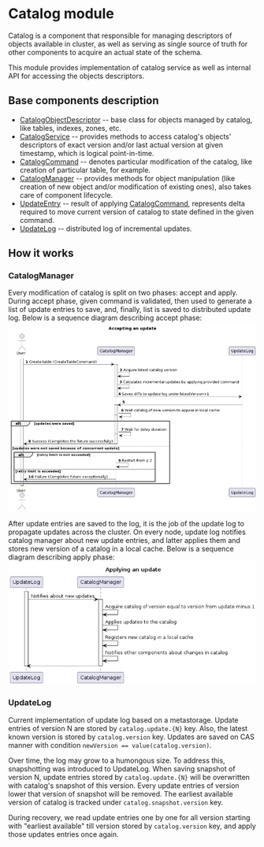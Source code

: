 # Catalog module

Catalog is a component that responsible for managing descriptors of objects available in cluster,
as well as serving as single source of truth for other components to acquire an actual state of
the schema.

This module provides implementation of catalog service as well as internal API for accessing the
objects descriptors.

## Base components description

* [CatalogObjectDescriptor](src/main/java/org/apache/ignite/internal/catalog/descriptors/CatalogObjectDescriptor.java) --
  base class for objects managed by catalog, like tables, indexes, zones, etc.
* [CatalogService](src/main/java/org/apache/ignite/internal/catalog/CatalogService.java) -- provides
  methods to access catalog's objects' descriptors of exact version and/or last actual version at 
  given timestamp, which is logical point-in-time.
* [CatalogCommand](src/main/java/org/apache/ignite/internal/catalog/CatalogCommand.java) -- denotes
  particular modification of the catalog, like creation of particular table, for example.
* [CatalogManager](src/main/java/org/apache/ignite/internal/catalog/CatalogManager.java) -- provides
  methods for object manipulation (like creation of new object and/or modification of existing ones),
  also takes care of component lifecycle.
* [UpdateEntry](src/main/java/org/apache/ignite/internal/catalog/storage/UpdateEntry.java) -- 
  result of applying [CatalogCommand](src/main/java/org/apache/ignite/internal/catalog/CatalogCommand.java),
  represents delta required to move current version of catalog to state defined in the given command. 
* [UpdateLog](src/main/java/org/apache/ignite/internal/catalog/storage/UpdateLog.java) -- distributed
  log of incremental updates.

## How it works

### CatalogManager

Every modification of catalog is split on two phases: accept and apply. During accept phase, given command
is validated, then used to generate a list of update entries to save, and, finally, list is saved to 
distributed update log. Below is a sequence diagram describing accept phase:
![Accepting catalog update](tech-notes/accept_update_flow.png)

After update entries are saved to the log, it is the job of the update log to propagate updates across the
cluster. On every node, update log notifies catalog manager about new update entries, and latter applies
them and stores new version of a catalog in a local cache. Below is a sequence diagram describing apply phase:
![Applying catalog update](tech-notes/apply_update_flow.png)

### UpdateLog

Current implementation of update log based on a metastorage. Update entries of version N are stored by
`catalog.update.{N}` key. Also, the latest known version is stored by `catalog.version` key. Updates
are saved on CAS manner with condition `newVersion == value(catalog.version)`.

Over time, the log may grow to a humongous size. To address this, snapshotting was introduced to UpdateLog.
When saving snapshot of version N, update entries stored by `catalog.update.{N}` will be overwritten with
catalog's snapshot of this version. Every update entries of version lower that version of snapshot will be
removed. The earliest available version of catalog is tracked under `catalog.snapshot.version` key.

During recovery, we read update entries one by one for all version starting with "earliest available" till
version stored by `catalog.version` key, and apply those updates entries once again.